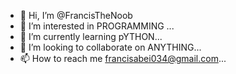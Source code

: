- 👋 Hi, I’m @FrancisTheNoob
- 👀 I’m interested in PROGRAMMING ...
- 🌱 I’m currently learning pYTHON...
- 💞️ I’m looking to collaborate on ANYTHING...
- 📫 How to reach me francisabei034@gmail.com...

<!---
FrancisTheNoob/FrancisTheNoob is a ✨ special ✨ repository because its `README.md` (this file) appears on your GitHub profile.
You can click the Preview link to take a look at your changes.
--->
